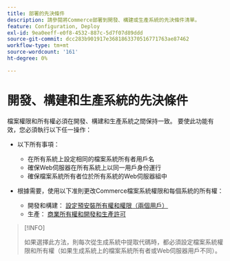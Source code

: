 ```yaml
---
title: 部署的先決條件
description: 請參閱將Commerce部署到開發、構建或生產系統的先決條件清單。
feature: Configuration, Deploy
exl-id: 9ea0eeff-e0f8-4532-887c-5d7f07d89ddd
source-git-commit: dcc283b901917e3681863370516771763ae87462
workflow-type: tm+mt
source-wordcount: '161'
ht-degree: 0%

---
```


# 開發、構建和生產系統的先決條件

檔案權限和所有權必須在開發、構建和生產系統之間保持一致。 要使此功能有效，您必須執行以下任一操作：

- 以下所有事項：

   - 在所有系統上設定相同的檔案系統所有者用戶名
   - 確保Web伺服器在所有系統上以同一用戶身份運行
   - 確保檔案系統所有者位於所有系統的Web伺服器組中

- 根據需要，使用以下准則更改Commerce檔案系統權限和每個系統的所有權：

   - 開發和構建： [設定預安裝所有權和權限（兩個用戶）](file-system-permissions.md#set-up-two-owners-for-default-or-developer-mode)
   - 生產： [商業所有權和開發和生產許可](file-system-permissions.md)

>[!INFO]
>
>如果選擇此方法，則每次從生成系統中提取代碼時，都必須設定檔案系統權限和所有權（如果生成系統上的檔案系統所有者或Web伺服器用戶不同）。
